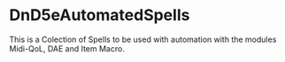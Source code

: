 # DnD5eAutomatedSpells
This is a Colection of Spells to be used with automation with the modules Midi-QoL, DAE and Item Macro.
